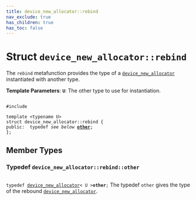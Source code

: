 ```yaml
---
title: device_new_allocator::rebind
nav_exclude: true
has_children: true
has_toc: false
---
```


# Struct `device_new_allocator::rebind`

The <code>rebind</code> metafunction provides the type of a <code><a href="/api/classes/classdevice__new__allocator.html">device&#95;new&#95;allocator</a></code> instantiated with another type.

**Template Parameters**:
**`U`**: The other type to use for instantiation. 

<code class="doxybook">
<span>#include <thrust/device_new_allocator.h></span><br>
<span>template &lt;typename U&gt;</span>
<span>struct device&#95;new&#95;allocator::rebind {</span>
<span>public:</span><span>&nbsp;&nbsp;typedef <i>see below</i> <b><a href="/api/classes/structdevice__new__allocator_1_1rebind.html#typedef-other">other</a></b>;</span>
<span>};</span>
</code>

## Member Types

<h3 id="typedef-other">
Typedef <code>device&#95;new&#95;allocator::rebind::other</code>
</h3>

<code class="doxybook">
<span>typedef <a href="/api/classes/classdevice__new__allocator.html">device_new_allocator</a>< U ><b>other</b>;</span></code>
The typedef <code>other</code> gives the type of the rebound <code><a href="/api/classes/classdevice__new__allocator.html">device&#95;new&#95;allocator</a></code>. 


